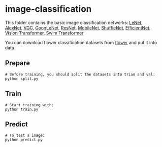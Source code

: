 # image-classification
This folder contains the basic image classification networks: [LeNet](https://github.com/Kyrie798/image-classification/tree/main/LeNet), [AlexNet](https://github.com/Kyrie798/image-classification/tree/main/AlexNet), [VGG](https://github.com/Kyrie798/image-classification/tree/main/VGG), [GoogLeNet](https://github.com/Kyrie798/image-classification/tree/main/GoogLeNet), [ResNet](https://github.com/Kyrie798/image-classification/tree/main/ResNet), [MobileNet](https://github.com/Kyrie798/image-classification/tree/main/MobileNet), [ShuffleNet](https://github.com/Kyrie798/image-classification/tree/main/ShuffleNet), 
[EfficientNet](https://github.com/Kyrie798/image-classification/tree/main/EfficientNet), [Vision Transformer](https://github.com/Kyrie798/image-classification/tree/main/Vision_Transformer), [Swim Transformer](https://github.com/Kyrie798/image-classification/tree/main/Swim_Transformer)

You can download flower classification datasets from [flower](https://storage.googleapis.com/download.tensorflow.org/example_images/flower_photos.tgz) and put it into data  

## Prepare
```
# Before training, you should split the datasets into trian and val:
python split.py
```
## Train
```
# Start training with: 
python train.py
```

## Predict
```
# To test a image: 
python predict.py
```

